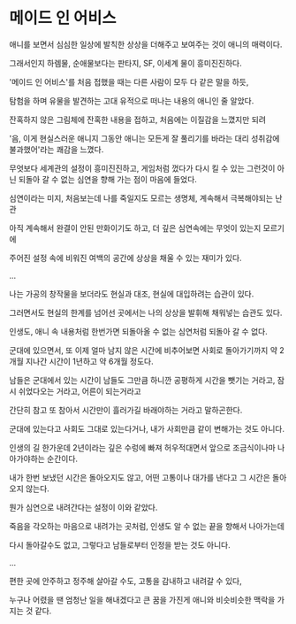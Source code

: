 # 메이드 인 어비스

애니를 보면서 심심한 일상에 발칙한 상상을 더해주고 보여주는 것이 애니의 매력이다.

그래서인지 하렘물, 순애물보다는 판타지, SF, 이세계 물이 흥미진진하다.

'메이드 인 어비스'를 처음 접했을 때는 다른 사람이 모두 다 같은 말을 하듯,

탐험을 하며 유물을 발견하는 고대 유적으로 떠나는 내용의 애니인 줄 알았다.

잔혹하지 않은 그림체에 잔혹한 내용을 접하고, 처음에는 이질감을 느꼈지만 되려

'음, 이게 현실스러운 애니지 그동안 애니는 모든게 잘 풀리기를 바라는 대리 성취감에 불과했어'라는 쾌감을 느꼈다.

무엇보다 세계관의 설정이 흥미진진하고, 게임처럼 껐다가 다시 킬 수 있는 그런것이 아닌 되돌아 갈 수 없는 심연을 향해 가는 점이 마음에 들었다.

심연이라는 미지, 처음보는데 나를 죽일지도 모르는 생명체, 계속해서 극복해야되는 난관

아직 계속해서 완결이 안된 만화이기도 하고, 더 깊은 심연속에는 무엇이 있는지 모르기에

주어진 설정 속에 비워진 여백의 공간에 상상을 채울 수 있는 재미가 있다.

...

나는 가공의 창작물을 보더라도 현실과 대조, 현실에 대입하려는 습관이 있다.

그러면서도 현실의 한계를 넘어선 곳에서는 나의 상상을 발휘해 채워넣는 습관도 있다.

인생도, 애니 속 내용처럼 한번가면 되돌아올 수 없는 심연처럼 되돌아 갈 수 없다.

군대에 있으면서, 또 이제 얼마 남지 않은 시간에 비추어보면 사회로 돌아가기까지 약 2개월 지나간 시간이 1년하고 약 6개월 정도다.

남들은 군대에서 있는 시간이 남들도 그만큼 하니깐 공평하게 시간을 뺏기는 거라고, 잠시 쉬었다오는 거라고, 어른이 되는거라고

간단히 참고 또 참아서 시간만이 흘러가길 바래야하는 거라고 말하곤한다.

군대에 있는다고 사회도 그대로 있는다거나, 내가 사회만큼 같이 변해가는 것도 아니다.

인생의 길 한가운데 2년이라는 깊은 수렁에 빠져 허우적대면서 앞으로 조금식이나마 나아가야하는 순간이다.

내가 한번 보냈던 시간은 돌아오지도 않고, 어떤 고통이나 대가를 낸다고 그 시간은 돌아오지 않는다.

뭔가 심연으로 내려간다는 설정이 이와 같았다.

죽음을 각오하는 마음으로 내려가는 곳처럼, 인생도 알 수 없는 끝을 향해서 나아가는데

다시 돌아갈수도 없고, 그렇다고 남들로부터 인정을 받는 것도 아니다.

...

편한 곳에 안주하고 정주해 살아갈 수도, 고통을 감내하고 내려갈 수 있다,

누구나 어렸을 땐 엄청난 일을 해내겠다고 큰 꿈을 가진게 애니와 비슷비슷한 맥락을 가지는 것 같다.